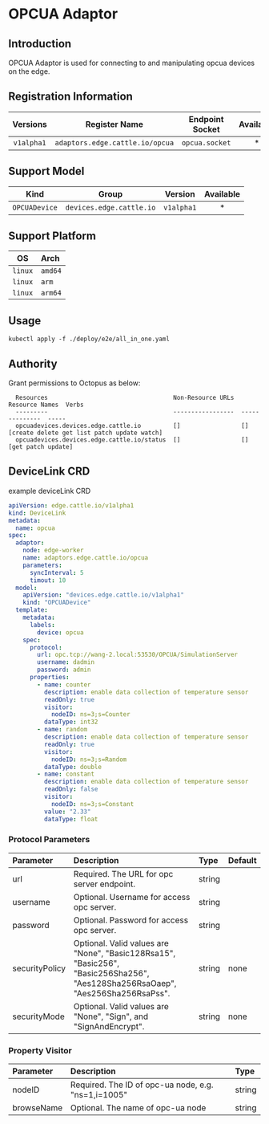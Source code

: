 # OPCUA Adaptor

## Introduction

OPCUA Adaptor is used for connecting to and manipulating opcua devices on the edge.

## Registration Information

|  Versions | Register Name | Endpoint Socket | Available |
|:---:|:---:|:---:|:---:|
|  `v1alpha1` | `adaptors.edge.cattle.io/opcua` | `opcua.socket` | * |

## Support Model

| Kind | Group | Version | Available | 
|:---:|:---:|:---:|:---:|
| `OPCUADevice` | `devices.edge.cattle.io` | `v1alpha1` | * |

## Support Platform

| OS | Arch |
|:---:|:---|
| `linux` | `amd64` |
| `linux` | `arm` |
| `linux` | `arm64` |

## Usage

```shell script
kubectl apply -f ./deploy/e2e/all_in_one.yaml
```

## Authority

Grant permissions to Octopus as below:

```text
  Resources                                   Non-Resource URLs  Resource Names  Verbs
  ---------                                   -----------------  --------------  -----
  opcuadevices.devices.edge.cattle.io         []                 []              [create delete get list patch update watch]
  opcuadevices.devices.edge.cattle.io/status  []                 []              [get patch update]
```

## DeviceLink CRD
example deviceLink CRD
```yaml
apiVersion: edge.cattle.io/v1alpha1
kind: DeviceLink
metadata:
  name: opcua
spec:
  adaptor:
    node: edge-worker
    name: adaptors.edge.cattle.io/opcua
    parameters:
      syncInterval: 5
      timout: 10
  model:
    apiVersion: "devices.edge.cattle.io/v1alpha1"
    kind: "OPCUADevice"
  template:
    metadata:
      labels:
        device: opcua
    spec:
      protocol:
        url: opc.tcp://wang-2.local:53530/OPCUA/SimulationServer
        username: dadmin
        password: admin
      properties:
        - name: counter
          description: enable data collection of temperature sensor
          readOnly: true
          visitor:
            nodeID: ns=3;s=Counter
          dataType: int32
        - name: random
          description: enable data collection of temperature sensor
          readOnly: true
          visitor:
            nodeID: ns=3;s=Random
          dataType: double
        - name: constant
          description: enable data collection of temperature sensor
          readOnly: false
          visitor:
            nodeID: ns=3;s=Constant
          value: "2.33"
          dataType: float
```

### Protocol Parameters

| Parameter | Description | Type | Default |
|:--|:--|:--|:--|
| url |  Required. The URL for opc server endpoint. | string |
| username | Optional. Username for access opc server. | string |
| password | Optional. Password for access opc server. | string | 
| securityPolicy | Optional. Valid values are "None", "Basic128Rsa15", "Basic256", "Basic256Sha256", "Aes128Sha256RsaOaep", "Aes256Sha256RsaPss". | string | none |
| securityMode | Optional. Valid values are "None", "Sign", and "SignAndEncrypt". |string | none |

<!-- | certificateFile | Optional. File of the certificate to access opc server. |string|  |
     | privateKeyFile | Optional. File of the private key to access opc server. |string|  | 
-->

### Property Visitor
| Parameter | Description | Type | 
|:--|:--|:--|
| nodeID | Required. The ID of opc-ua node, e.g. "ns=1,i=1005" | string
| browseName |  Optional. The name of opc-ua node | string